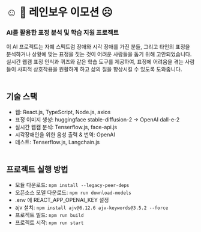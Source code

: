 # ☺︎ 🌈 레인보우 이모션 ☹︎
### AI를 활용한 표정 분석 및 학습 지원 프로젝트
이 AI 프로젝트는 자폐 스펙트럼 장애와 시각 장애를 가진 분들, 그리고 타인의 표정을 분석하거나 상황에 맞는 표정을 짓는 것이 어려운 사람들을 돕기 위해 고안되었습니다. 실시간 웹캠 표정 인식과 퀴즈와 같은 학습 도구를 제공하여, 표정에 어려움을 겪는 사람들이 사회적 상호작용을 원활하게 하고 삶의 질을 향상시킬 수 있도록 도와줍니다.
<br/><br/>

## 기술 스택
- 웹: React.js, TypeScript, Node.js, axios
- 표정 이미지 생성: huggingface stable-diffusion-2 -> OpenAI dall-e-2
- 실시간 웹캠 분석: Tenserflow.js, face-api.js
- 시각장애인을 위한 음성 출력 & 번역: OpenAI
- 테스트: Tenserflow.js, Langchain.js
<br/><br/>

## 프로젝트 실행 방법
- 모듈 다운로드: `npm install --legacy-peer-deps`
- 오픈소스 모델 다운로드: `npm run download-models`
- .env 에 REACT_APP_OPENAI_KEY 설정
- ajv 설치: `npm install ajv@6.12.6 ajv-keywords@3.5.2 --force`
- 프로젝트 빌드: `npm run build`
- 프로젝트 시작: `npm run start`
<br/><br/>
<br/><br/>
